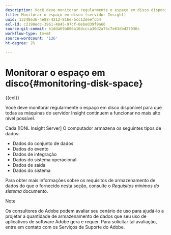 ```yaml
---
description: Você deve monitorar regularmente o espaço em disco disponível para que todas as máquinas do servidor Insight continuem a funcionar no mais alto nível possível.
title: Monitorar o espaço em disco (servidor Insight)
uuid: 13248e36-4e88-4212-816e-bcc12deefcb4
exl-id: c2198edc-3961-4845-97cf-0ebe039f9a66
source-git-commit: b1dda69a606a16dccca30d2a74c7e63dbd27936c
workflow-type: tm+mt
source-wordcount: '126'
ht-degree: 2%

---
```


# Monitorar o espaço em disco{#monitoring-disk-space}

{{eol}}

Você deve monitorar regularmente o espaço em disco disponível para que todas as máquinas do servidor Insight continuem a funcionar no mais alto nível possível.

Cada [!DNL Insight Server] O computador armazena os seguintes tipos de dados:

* Dados do conjunto de dados
* Dados do evento
* Dados de integração
* Dados do sistema operacional
* Dados de saída
* Dados do sistema

Para obter mais informações sobre os requisitos de armazenamento de dados do que o fornecido nesta seção, consulte o *Requisitos mínimos do sistema* documento.

>[!NOTE]
>
>Os consultores do Adobe podem avaliar seu cenário de uso para ajudá-lo a projetar a quantidade de armazenamento de dados que seu uso de aplicativos de software Adobe gera e requer. Para solicitar tal avaliação, entre em contato com os Serviços de Suporte do Adobe.
